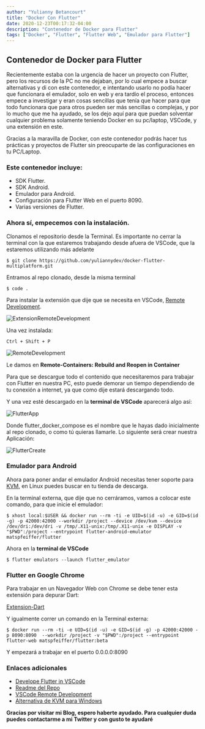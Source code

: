 ```yaml
---
author: "Yulianny Betancourt"
title: "Docker Con Flutter"
date: 2020-12-23T00:17:32-04:00
description: "Contenedor de Docker para Flutter"
tags: ["Docker", "Flutter", "Flutter Web", "Emulador para Flutter"]
---
```


## Contenedor de Docker para Flutter

Recientemente estaba con la urgencia de hacer un proyecto con Flutter, pero los recursos de la PC no me dejaban, por lo cual empece a buscar alternativas y di con este contenedor, e intentando usarlo no podía hacer que funcionara el emulador, solo en web y era tardío el proceso, entonces empece a investigar y eran cosas sencillas que tenía que hacer para que todo funcionara que para otros pueden ser más sencillas o complejas, y por lo mucho que me ha ayudado, se los dejo aquí para que puedan solventar cualquier problema solamente teniendo Docker en su pc/laptop, VSCode, y una extensión en este.

Gracias a la maravilla de Docker, con este contenedor podrás hacer tus prácticas y proyectos de Flutter sin preocuparte de las configuraciones en tu PC/Laptop.

### Este contenedor incluye:

- SDK Flutter.
- SDK Android.
- Emulador para Android.
- Configuración para Flutter Web en el puerto 8090.
- Varias versiones de Flutter.


### Ahora sí, empecemos con la instalación.

Clonamos el repositorio desde la Terminal. Es importante no cerrar la terminal con la que estaremos trabajando desde afuera de VSCode, que la estaremos utilizando más adelante

` $ git clone https://github.com/yuliannydev/docker-flutter-multiplatform.git `

Entramos al repo clonado, desde la misma terminal

` $ code . `

Para instalar la extensión que dije que se necesita en VSCode, [Remote Development](https://marketplace.visualstudio.com/items?itemName=ms-vscode-remote.vscode-remote-extensionpack).

![ExtensionRemoteDevelopment](https://i.imgur.com/CxZ6sUq.png)

Una vez instalada:

` Ctrl + Shift + P `

![RemoteDevelopment](https://i.imgur.com/dIgz3NK.png)

Le damos en **Remote-Containers: Rebuild and Reopen in Container**

Para que se descargue todo el contenido que necesitaremos para trabajar con Flutter en nuestra PC, esto puede demorar un tiempo dependiendo de tu conexión a internet, ya que como dije estará descargando todo.

Y una vez esté descargado en la **terminal de VSCode** aparecerá algo así:

![FlutterApp](https://i.imgur.com/rIiW1s8.png)

Donde flutter_docker_compose es el nombre que le hayas dado inicialmente al repo clonado, o como tú quieras llamarle. Lo siguiente será crear nuestra Aplicación:


![FlutterCreate](https://i.imgur.com/AEIMQFg.png)


### Emulador para Android

Ahora para poner andar el emulador Android necesitas tener soporte para [KVM](https://www.linux-kvm.org/page/Main_Page), en Linux puedes buscar en tu tienda de descarga.

En la terminal externa, que dije que no cerráramos, vamos a colocar este comando, para que inicie el emulador:

` $ xhost local:$USER && docker run --rm -ti -e UID=$(id -u) -e GID=$(id -g) -p 42000:42000 --workdir /project --device /dev/kvm --device /dev/dri:/dev/dri -v /tmp/.X11-unix:/tmp/.X11-unix -e DISPLAY -v "$PWD":/project --entrypoint flutter-android-emulator  matspfeiffer/flutter `

Ahora en la **terminal de VSCode**

` $ flutter emulators --launch flutter_emulator `

### Flutter en Google Chrome

Para trabajar en un Navegador Web con Chrome se debe tener esta extensión para depurar Dart:

[Extension-Dart](https://chrome.google.com/webstore/detail/dart-debug-extension/eljbmlghnomdjgdjmbdekegdkbabckhm)

Y igualmente correr un comando en la Terminal externa:

` $ docker run --rm -ti -e UID=$(id -u) -e GID=$(id -g) -p 42000:42000 -p 8090:8090  --workdir /project -v "$PWD":/project --entrypoint flutter-web matspfeiffer/flutter:beta `

Y empezará a trabajar en el puerto 0.0.0.0:8090

### Enlaces adicionales
- [Develope Flutter in VSCode](https://dev.to/matsp/develop-flutter-in-a-vs-code-devcontainer-350g)
- [Readme del Repo](https://github.com/yuliannydev/docker-flutter-multiplatform)
- [VSCode Remote Development](https://code.visualstudio.com/docs/remote/remote-overview)
- [Alternativa de KVM para Windows](https://www.profesionalreview.com/2019/01/06/habilitar-hyper-v-windows-10/)


**Gracias por visitar mi Blog, espero haberte ayudado. Para cualquier duda puedes contactarme a mi Twitter y con gusto te ayudaré**
